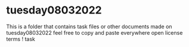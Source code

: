 # tuesday08032022
This is a folder that contains task files or other documents made on tuesday08032022
feel free to copy and paste everywhere
open license terms !
task
